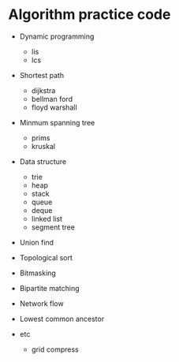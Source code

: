 # Algorithm practice code    
- Dynamic programming  
  - lis  
  - lcs
- Shortest path  

  - dijkstra  
  - bellman ford  
  - floyd warshall  

- Minmum spanning tree  
  - prims  
  - kruskal  

-  Data structure  
   - trie  
   - heap  
   - stack
   - queue  
   - deque
   - linked list
   - segment tree  

- Union find  

- Topological sort  

- Bitmasking  

- Bipartite matching

- Network flow  

- Lowest common ancestor  

- etc  
  - grid compress  